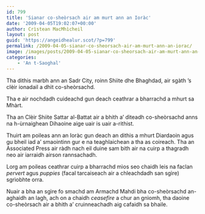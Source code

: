 ```yaml
---
id: 799
title: 'Sianar co-sheòrsach air am murt ann an Ioràc'
date: '2009-04-05T19:02:07+00:00'
author: Crìstean MacMhìcheil
layout: post
guid: 'https://angeidhealur.scot/?p=799'
permalink: /2009-04-05-sianar-co-sheorsach-air-am-murt-ann-an-iorac/
image: /images/posts/2009-04-05-sianar-co-sheorsach-air-am-murt-ann-an-iorac.webp
categories:
    - 'An t-Saoghal'
---
```


Tha dithis marbh ann an Sadr City, roinn Shiite dhe Bhaghdad, air sgàth ’s clèir ionadail a dhìt co-sheòrsachd.

Tha e air nochdadh cuideachd gun deach ceathrar a bharrachd a mhurt sa Mhàrt.

Tha an Clèir Shiite Sattar al-Battat air a bhith a’ dìteadh co-sheòrsachd anns na h-ùrnaighean Dihaoine aige uair is uair a-rithist.

Thuirt am poileas ann an Ioràc gun deach an dithis a mhurt Diardaoin agus gu bheil iad a’ smaointinn gur e na teaghlaichean a tha as coireach. Tha an Associated Press air ràdh nach eil duine sam bith air na cuirp a thagradh neo air iarraidh airson rannsachadh.

Lorg am poileas ceathrar cuirp a bharrachd mìos seo chaidh leis na faclan *pervert* agus *puppies* (facal tarcaiseach air a chleachdadh san sgìre) sgrìobhte orra.

Nuair a bha an sgìre fo smachd am Armachd Mahdi bha co-sheòrsachd an-aghaidh an lagh, ach on a chaidh *ceasefire* a chur an gnìomh, tha daoine co-sheòrsach air a bhith a’ cruinneachadh aig cafaidh sa bhaile.
